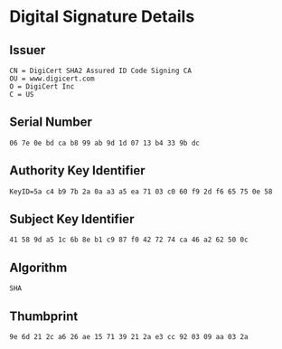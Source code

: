 # Digital Signature Details

## Issuer
```
CN = DigiCert SHA2 Assured ID Code Signing CA
OU = www.digicert.com
O = DigiCert Inc
C = US
```

## Serial Number
```
06 7e 0e bd ca b8 99 ab 9d 1d 07 13 b4 33 9b dc
```

## Authority Key Identifier
```
KeyID=5a c4 b9 7b 2a 0a a3 a5 ea 71 03 c0 60 f9 2d f6 65 75 0e 58
```

## Subject Key Identifier
```
41 58 9d a5 1c 6b 8e b1 c9 87 f0 42 72 74 ca 46 a2 62 50 0c
```

## Algorithm
```
SHA
```

## Thumbprint
```
9e 6d 21 2c a6 26 ae 15 71 39 21 2a e3 cc 92 03 09 aa 03 2a
```
